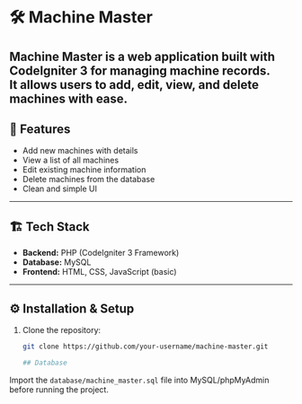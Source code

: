 # 🛠️ Machine Master

**Machine Master** is a web application built with **CodeIgniter 3** for managing machine records.  
It allows users to add, edit, view, and delete machines with ease.
---

## 🚀 Features
- Add new machines with details
- View a list of all machines
- Edit existing machine information
- Delete machines from the database
- Clean and simple UI

---

## 🏗️ Tech Stack
- **Backend:** PHP (CodeIgniter 3 Framework)  
- **Database:** MySQL  
- **Frontend:** HTML, CSS, JavaScript (basic)  


---

## ⚙️ Installation & Setup
1. Clone the repository:
   ```bash
   git clone https://github.com/your-username/machine-master.git

   ## Database
Import the `database/machine_master.sql` file into MySQL/phpMyAdmin before running the project.

